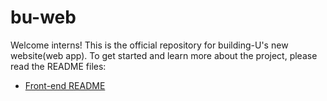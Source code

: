 # bu-web
Welcome interns! This is the official repository for building-U's new website(web app). To get started and learn more about the project, please read the README files:
- [Front-end README](https://github.com/buildingu/bu-web/blob/develop/main/front-end/README.md)
